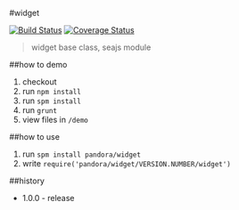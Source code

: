#widget

[![Build Status](https://api.travis-ci.org/crossjs/widget.png?branch=master)](http://travis-ci.org/crossjs/widget)
[![Coverage Status](https://coveralls.io/repos/crossjs/widget/badge.png?branch=master)](https://coveralls.io/r/crossjs/widget?branch=master)

 > widget base class, seajs module

##how to demo

1. checkout
1. run `npm install`
1. run `spm install`
1. run `grunt`
1. view files in `/demo`

##how to use

1. run `spm install pandora/widget`
1. write `require('pandora/widget/VERSION.NUMBER/widget')`

##history

- 1.0.0 - release
